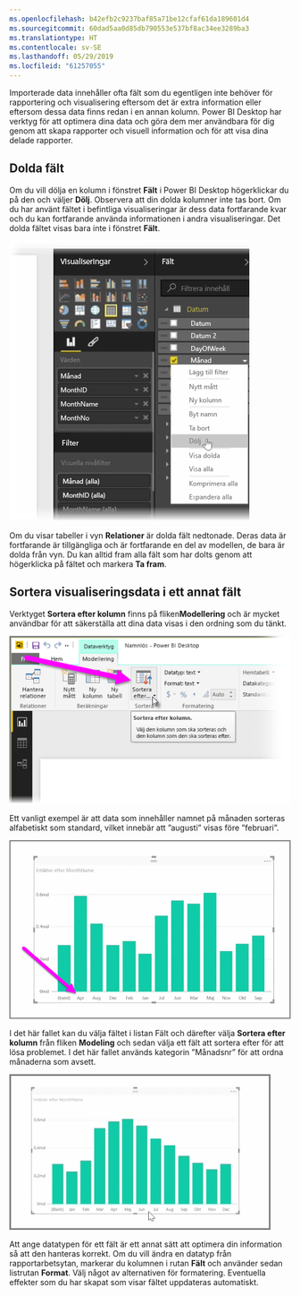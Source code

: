 ```yaml
---
ms.openlocfilehash: b42efb2c9237baf85a71be12cfaf61da189601d4
ms.sourcegitcommit: 60dad5aa0d85db790553e537bf8ac34ee3289ba3
ms.translationtype: HT
ms.contentlocale: sv-SE
ms.lasthandoff: 05/29/2019
ms.locfileid: "61257055"
---
```

Importerade data innehåller ofta fält som du egentligen inte behöver för rapportering och visualisering eftersom det är extra information eller eftersom dessa data finns redan i en annan kolumn. Power BI Desktop har verktyg för att optimera dina data och göra dem mer användbara för dig genom att skapa rapporter och visuell information och för att visa dina delade rapporter.

## <a name="hiding-fields"></a>Dolda fält
Om du vill dölja en kolumn i fönstret **Fält** i Power BI Desktop högerklickar du på den och väljer **Dölj**. Observera att din dolda kolumner inte tas bort. Om du har använt fältet i befintliga visualiseringar är dess data fortfarande kvar och du kan fortfarande använda informationen i andra visualiseringar. Det dolda fältet visas bara inte i fönstret **Fält**.

![](media/2-4-optimize-data-models/2-4_1.png)

Om du visar tabeller i vyn **Relationer** är dolda fält nedtonade. Deras data är fortfarande är tillgängliga och är fortfarande en del av modellen, de bara är dolda från vyn. Du kan alltid fram alla fält som har dolts genom att högerklicka på fältet och markera **Ta fram**.

## <a name="sorting-visualization-data-by-another-field"></a>Sortera visualiseringsdata i ett annat fält
Verktyget **Sortera efter kolumn** finns på fliken**Modellering** och är mycket användbar för att säkerställa att dina data visas i den ordning som du tänkt.

![](media/2-4-optimize-data-models/2-4_2.png)

Ett vanligt exempel är att data som innehåller namnet på månaden sorteras alfabetiskt som standard,  vilket innebär att ”augusti” visas före ”februari”.

![](media/2-4-optimize-data-models/2-4_3.png)

I det här fallet kan du välja fältet i listan Fält och därefter välja **Sortera efter kolumn** från fliken **Modeling** och sedan välja ett fält att sortera efter för att lösa problemet. I det här fallet används kategorin ”Månadsnr” för att ordna månaderna som avsett.

![](media/2-4-optimize-data-models/2-4_4.png)

Att ange datatypen för ett fält är ett annat sätt att optimera din information så att den hanteras korrekt. Om du vill ändra en datatyp från rapportarbetsytan, markerar du kolumnen i rutan **Fält** och använder sedan listrutan **Format**. Välj något av alternativen för formatering. Eventuella effekter som du har skapat som visar fältet uppdateras automatiskt.

